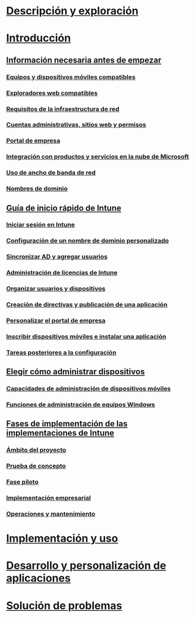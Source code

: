 # [Descripción y exploración](/intune/understand-explore/introduction-to-microsoft-intune)

# [Introducción](what-to-know-before-you-start-microsoft-intune.md)
## [Información necesaria antes de empezar](what-to-know-before-you-start-microsoft-intune.md)
### [Equipos y dispositivos móviles compatibles](supported-mobile-devices-and-computers.md)
### [Exploradores web compatibles](supported-web-browsers.md)
### [Requisitos de la infraestructura de red](network-infrastructure-requirements-for-microsoft-intune.md)
### [Cuentas administrativas, sitios web y permisos](administrative-accounts-websites-perms.md)
### [Portal de empresa](microsoft-intune-company-portal.md)
### [Integración con productos y servicios en la nube de Microsoft](integration-with-cloud-services.md)
### [Uso de ancho de banda de red](network-bandwidth-use.md)
### [Nombres de dominio](domain-names-for-microsoft-intune.md)

## [Guía de inicio rápido de Intune](start-with-a-paid-subscription-to-microsoft-intune.md)
### [Iniciar sesión en Intune](start-with-a-paid-subscription-to-microsoft-intune-step-1.md)
### [Configuración de un nombre de dominio personalizado](start-with-a-paid-subscription-to-microsoft-intune-step-2.md)
### [Sincronizar AD y agregar usuarios](start-with-a-paid-subscription-to-microsoft-intune-step-3.md)
### [Administración de licencias de Intune](start-with-a-paid-subscription-to-microsoft-intune-step-4.md)
### [Organizar usuarios y dispositivos](start-with-a-paid-subscription-to-microsoft-intune-step-5.md)
### [Creación de directivas y publicación de una aplicación](start-with-a-paid-subscription-to-microsoft-intune-step-6.md)
### [Personalizar el portal de empresa](start-with-a-paid-subscription-to-microsoft-intune-step-7.md)
### [Inscribir dispositivos móviles e instalar una aplicación](start-with-a-paid-subscription-to-microsoft-intune-step-8.md)
### [Tareas posteriores a la configuración](post-configuration-tasks.md)

## [Elegir cómo administrar dispositivos](choose-how-to-manage-devices.md)
### [Capacidades de administración de dispositivos móviles](mobile-device-management-capabilities-in-microsoft-intune.md)
### [Funciones de administración de equipos Windows](windows-pc-management-capabilities-in-microsoft-intune.md)

## [Fases de implementación de las implementaciones de Intune](rollout-phases-for-microsoft-intune-deployment.md)
### [Ámbito del proyecto](project-scope.md)
### [Prueba de concepto](proof-of-concept.md)
### [Fase piloto](pilot.md)
### [Implementación empresarial](enterprise-rollout.md)
### [Operaciones y mantenimiento](operations-and-maintenance.md)

<!-- # [Plan and Design](/intune/plan-design/ways-to-do-enterprise-mobility) -->
# [Implementación y uso](/intune/deploy-use/overview-of-device-and-app-lifecycles-in-microsoft-intune)
# [Desarrollo y personalización de aplicaciones](/intune/develop/intune-app-sdk)
# [Solución de problemas](/intune/troubleshoot/how-to-get-support-for-microsoft-intune)


<!--HONumber=Jun16_HO2-->


